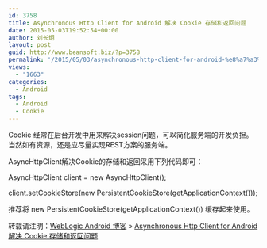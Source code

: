 ```yaml
---
id: 3758
title: Asynchronous Http Client for Android 解决 Cookie 存储和返回问题
date: 2015-05-03T19:52:54+00:00
author: 刘长炯
layout: post
guid: http://www.beansoft.biz/?p=3758
permalink: '/2015/05/03/asynchronous-http-client-for-android-%e8%a7%a3%e5%86%b3-cookie-%e5%ad%98%e5%82%a8%e5%92%8c%e8%bf%94%e5%9b%9e%e9%97%ae%e9%a2%98/'
views:
  - "1663"
categories:
  - Android
tags:
  - Android
  - Cookie
---
```

Cookie 经常在后台开发中用来解决session问题，可以简化服务端的开发负担。当然如有资源，还是应尽量实现REST方案的服务端。

AsyncHttpClient解决Cookie的存储和返回采用下列代码即可：

AsyncHttpClient client = new AsyncHttpClient();

client.setCookieStore(new PersistentCookieStore(getApplicationContext()));

推荐将&nbsp;new PersistentCookieStore(getApplicationContext()) 缓存起来使用。

转载请注明：[WebLogic Android 博客](http://www.beansoft.biz) &raquo; [Asynchronous Http Client for Android 解决 Cookie 存储和返回问题](http://www.beansoft.biz/2015/05/03/asynchronous-http-client-for-android-%e8%a7%a3%e5%86%b3-cookie-%e5%ad%98%e5%82%a8%e5%92%8c%e8%bf%94%e5%9b%9e%e9%97%ae%e9%a2%98/)